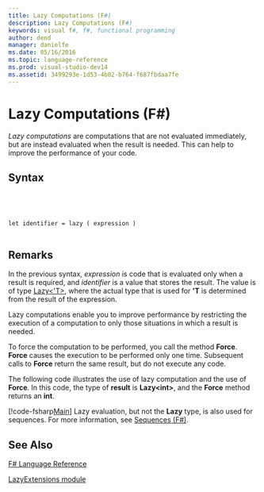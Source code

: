 ```yaml
---
title: Lazy Computations (F#)
description: Lazy Computations (F#)
keywords: visual f#, f#, functional programming
author: dend
manager: danielfe
ms.date: 05/16/2016
ms.topic: language-reference
ms.prod: visual-studio-dev14
ms.assetid: 3499293e-1d53-4b02-b764-f687fbdaa7fe 
---
```


# Lazy Computations (F#)

*Lazy computations* are computations that are not evaluated immediately, but are instead evaluated when the result is needed. This can help to improve the performance of your code.


## Syntax



```




let identifier = lazy ( expression )


```





## Remarks
In the previous syntax, *expression* is code that is evaluated only when a result is required, and *identifier* is a value that stores the result. The value is of type [Lazy&lt;'T&gt;](http://msdn.microsoft.com/en-us/library/b29d0af5-6efb-4a55-a278-2662a4ecc489), where the actual type that is used for **'T** is determined from the result of the expression.

Lazy computations enable you to improve performance by restricting the execution of a computation to only those situations in which a result is needed.

To force the computation to be performed, you call the method **Force**. **Force** causes the execution to be performed only one time. Subsequent calls to **Force** return the same result, but do not execute any code.

The following code illustrates the use of lazy computation and the use of **Force**. In this code, the type of **result** is **Lazy&lt;int&gt;**, and the **Force** method returns an **int**.

[!code-fsharp[Main](snippets/fslangref2/snippet73011.fs)]
    Lazy evaluation, but not the **Lazy** type, is also used for sequences. For more information, see [Sequences &#40;F&#35;&#41;](Sequences-%5BFSharp%5D.md).


## See Also
[F&#35; Language Reference](FSharp-Language-Reference.md)

[LazyExtensions module](http://msdn.microsoft.com/en-us/library/86671f40-84a0-402a-867d-ae596218d948)

